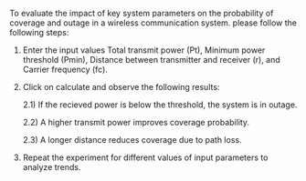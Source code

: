 To evaluate the impact of key system parameters on the probability of coverage and outage in a wireless communication system. please follow the following steps:
  1) Enter the input values Total transmit power (Pt), Minimum power threshold (Pmin), Distance between transmitter and receiver (r), and Carrier frequency (fc).
  2) Click on calculate and observe the following results:
     
     2.1) If the recieved power is below the threshold, the system is in outage.
     
     2.2) A higher transmit power improves coverage probability.
     
     2.3) A longer distance reduces coverage due to path loss.
  3) Repeat the experiment for different values of input parameters to analyze trends.
